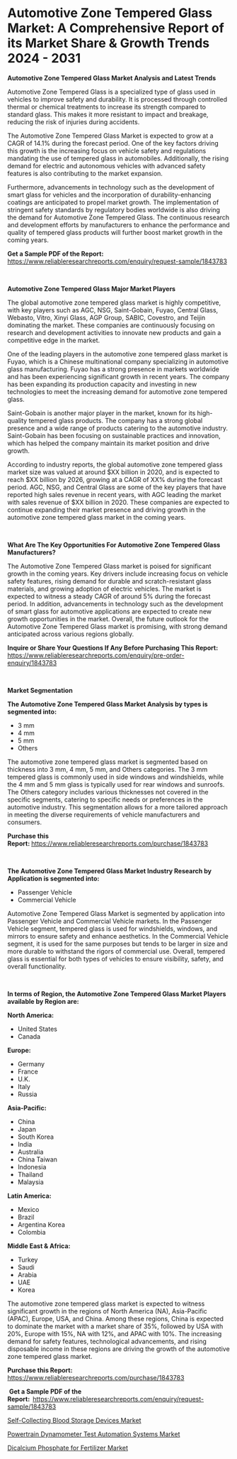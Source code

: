 <p><h1>Automotive Zone Tempered Glass Market: A Comprehensive Report of its Market Share & Growth Trends 2024 - 2031</h1></p><p><strong>Automotive Zone Tempered Glass Market Analysis and Latest Trends</strong></p>
<p><p>Automotive Zone Tempered Glass is a specialized type of glass used in vehicles to improve safety and durability. It is processed through controlled thermal or chemical treatments to increase its strength compared to standard glass. This makes it more resistant to impact and breakage, reducing the risk of injuries during accidents.</p><p>The Automotive Zone Tempered Glass Market is expected to grow at a CAGR of 14.1% during the forecast period. One of the key factors driving this growth is the increasing focus on vehicle safety and regulations mandating the use of tempered glass in automobiles. Additionally, the rising demand for electric and autonomous vehicles with advanced safety features is also contributing to the market expansion.</p><p>Furthermore, advancements in technology such as the development of smart glass for vehicles and the incorporation of durability-enhancing coatings are anticipated to propel market growth. The implementation of stringent safety standards by regulatory bodies worldwide is also driving the demand for Automotive Zone Tempered Glass. The continuous research and development efforts by manufacturers to enhance the performance and quality of tempered glass products will further boost market growth in the coming years.</p></p>
<p><strong>Get a Sample PDF of the Report:&nbsp;</strong> <a href="https://www.reliableresearchreports.com/enquiry/request-sample/1843783">https://www.reliableresearchreports.com/enquiry/request-sample/1843783</a></p>
<p>&nbsp;</p>
<p><strong>Automotive Zone Tempered Glass Major Market Players</strong></p>
<p><p>The global automotive zone tempered glass market is highly competitive, with key players such as AGC, NSG, Saint-Gobain, Fuyao, Central Glass, Webasto, Vitro, Xinyi Glass, AGP Group, SABIC, Covestro, and Teijin dominating the market. These companies are continuously focusing on research and development activities to innovate new products and gain a competitive edge in the market.</p><p>One of the leading players in the automotive zone tempered glass market is Fuyao, which is a Chinese multinational company specializing in automotive glass manufacturing. Fuyao has a strong presence in markets worldwide and has been experiencing significant growth in recent years. The company has been expanding its production capacity and investing in new technologies to meet the increasing demand for automotive zone tempered glass.</p><p>Saint-Gobain is another major player in the market, known for its high-quality tempered glass products. The company has a strong global presence and a wide range of products catering to the automotive industry. Saint-Gobain has been focusing on sustainable practices and innovation, which has helped the company maintain its market position and drive growth.</p><p>According to industry reports, the global automotive zone tempered glass market size was valued at around $XX billion in 2020, and is expected to reach $XX billion by 2026, growing at a CAGR of XX% during the forecast period. AGC, NSG, and Central Glass are some of the key players that have reported high sales revenue in recent years, with AGC leading the market with sales revenue of $XX billion in 2020. These companies are expected to continue expanding their market presence and driving growth in the automotive zone tempered glass market in the coming years.</p></p>
<p>&nbsp;</p>
<p><strong>What Are The Key Opportunities For Automotive Zone Tempered Glass Manufacturers?</strong></p>
<p><p>The Automotive Zone Tempered Glass market is poised for significant growth in the coming years. Key drivers include increasing focus on vehicle safety features, rising demand for durable and scratch-resistant glass materials, and growing adoption of electric vehicles. The market is expected to witness a steady CAGR of around 5% during the forecast period. In addition, advancements in technology such as the development of smart glass for automotive applications are expected to create new growth opportunities in the market. Overall, the future outlook for the Automotive Zone Tempered Glass market is promising, with strong demand anticipated across various regions globally.</p></p>
<p><strong>Inquire or Share Your Questions If Any Before Purchasing This Report:</strong> <a href="https://www.reliableresearchreports.com/enquiry/pre-order-enquiry/1843783">https://www.reliableresearchreports.com/enquiry/pre-order-enquiry/1843783</a></p>
<p>&nbsp;</p>
<p><strong>Market Segmentation</strong></p>
<p><strong>The Automotive Zone Tempered Glass Market Analysis by types is segmented into:</strong></p>
<p><ul><li>3 mm</li><li>4 mm</li><li>5 mm</li><li>Others</li></ul></p>
<p><p>The automotive zone tempered glass market is segmented based on thickness into 3 mm, 4 mm, 5 mm, and Others categories. The 3 mm tempered glass is commonly used in side windows and windshields, while the 4 mm and 5 mm glass is typically used for rear windows and sunroofs. The Others category includes various thicknesses not covered in the specific segments, catering to specific needs or preferences in the automotive industry. This segmentation allows for a more tailored approach in meeting the diverse requirements of vehicle manufacturers and consumers.</p></p>
<p><strong>Purchase this Report:&nbsp;</strong><a href="https://www.reliableresearchreports.com/purchase/1843783">https://www.reliableresearchreports.com/purchase/1843783</a></p>
<p>&nbsp;</p>
<p><strong>The Automotive Zone Tempered Glass Market Industry Research by Application is segmented into:</strong></p>
<p><ul><li>Passenger Vehicle</li><li>Commercial Vehicle</li></ul></p>
<p><p>Automotive Zone Tempered Glass Market is segmented by application into Passenger Vehicle and Commercial Vehicle markets. In the Passenger Vehicle segment, tempered glass is used for windshields, windows, and mirrors to ensure safety and enhance aesthetics. In the Commercial Vehicle segment, it is used for the same purposes but tends to be larger in size and more durable to withstand the rigors of commercial use. Overall, tempered glass is essential for both types of vehicles to ensure visibility, safety, and overall functionality.</p></p>
<p>&nbsp;</p>
<p><strong>In terms of Region, the Automotive Zone Tempered Glass Market Players available by Region are:</strong></p>
<p>
    <p> <strong> North America: </strong>
        <ul>
            <li>United States</li>
            <li>Canada</li>
        </ul>
        </p> 
    <p> <strong> Europe: </strong>
        <ul>
            <li>Germany</li>
            <li>France</li>
            <li>U.K.</li>
            <li>Italy</li>
            <li>Russia</li>
        </ul>
        </p> 
    <p> <strong> Asia-Pacific: </strong>
        <ul>
            <li>China</li>
            <li>Japan</li>
            <li>South Korea</li>
            <li>India</li>
            <li>Australia</li>
            <li>China Taiwan</li>
            <li>Indonesia</li>
            <li>Thailand</li>
            <li>Malaysia</li>
        </ul>
        </p> 
    <p> <strong> Latin America: </strong>
        <ul>
            <li>Mexico</li>
            <li>Brazil</li>
            <li>Argentina Korea</li>
            <li>Colombia</li>
        </ul>
        </p> 
    <p> <strong> Middle East & Africa: </strong>
        <ul>
            <li>Turkey</li>
            <li>Saudi</li>
            <li>Arabia</li>
            <li>UAE</li>
            <li>Korea</li>
        </ul>
    </p>
    </p>
<p><p>The automotive zone tempered glass market is expected to witness significant growth in the regions of North America (NA), Asia-Pacific (APAC), Europe, USA, and China. Among these regions, China is expected to dominate the market with a market share of 35%, followed by USA with 20%, Europe with 15%, NA with 12%, and APAC with 10%. The increasing demand for safety features, technological advancements, and rising disposable income in these regions are driving the growth of the automotive zone tempered glass market.</p></p>
<p><strong>Purchase this Report: </strong><a href="https://www.reliableresearchreports.com/purchase/1843783">https://www.reliableresearchreports.com/purchase/1843783</a></p>
<p>&nbsp;<strong>Get a Sample PDF of the Report:&nbsp;&nbsp;</strong><a href="https://www.reliableresearchreports.com/enquiry/request-sample/1843783">https://www.reliableresearchreports.com/enquiry/request-sample/1843783</a></p>
<p><strong></strong></p>
<p><p><a href="https://view.publitas.com/reportprime-1/decoding-the-self-collecting-blood-storage-devices-market-a-deep-dive-into-the-latest-market-trends-market-segmentation-and-competitive-analysis/">Self-Collecting Blood Storage Devices Market</a></p><p><a href="https://view.publitas.com/reportprime-1/powertrain-dynamometer-test-automation-systems-market-size-2023-2030-global-industrial-analysis-key-geographical-regions-market-share-top-key-players-product-types-and-forecast-research-report/">Powertrain Dynamometer Test Automation Systems Market</a></p><p><a href="https://view.publitas.com/reportprime-1/dicalcium-phosphate-for-fertilizer-market-size-market-trends-and-growth-outlook-forecasted-for-period-from-2023-to-2030/">Dicalcium Phosphate for Fertilizer Market</a></p></p>